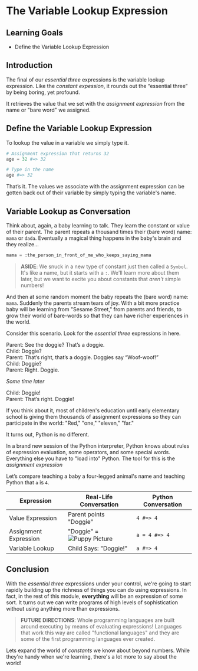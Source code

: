 # The Variable Lookup Expression

## Learning Goals

* Define the Variable Lookup Expression

## Introduction

The final of our _essential three_ expressions is the variable lookup
expression. Like the _constant expession_, it rounds out the “essential three”
by being boring, yet profound.

It retrieves the value that we set with the _assignment expression_ from the
name or "bare word" we assigned.

## Define the Variable Lookup Expression

To lookup the value in a variable we simply type it.

```Python
# Assignment expression that returns 32
age = 32 #=> 32

# Type in the name
age #=> 32
```

That’s it. The values we associate with the assignment expression can be gotten
back out of their variable by simply typing the variable's name.

## Variable Lookup as Conversation

Think about, again, a baby learning to talk. They learn the constant or value
of their parent. The parent repeats a thousand times
their (bare word) name: `mama` or `dada`. Eventually a magical thing happens in
the baby's brain and they realize...

```Python
mama = :the_person_in_front_of_me_who_keeps_saying_mama
```

> **ASIDE**: We snuck in a new type of constant just then called a `Symbol`.
> It's like a name, but it starts with a `:`.  We'll learn more about them
> later, but we want to excite you about constants that _aren't_ simple
> numbers!


And then at some random moment the baby repeats the (bare word) name: `mama`.
Suddenly the parents stream tears of joy. With a bit more practice baby will be
learning from "Sesame Street," from parents and friends, to grow their world of
bare-words so that they can have richer experiences in the world.

Consider this scenario. Look for the _essential three_ expressions in here.

<!-- Don't trim trailing whitespace, used to force newline -->

Parent: See the doggie? That’s a doggie.  
Child: Doggie?  
Parent: That’s right, that’s a doggie. Doggies say “Woof-woof!”  
Child: Doggie?  
Parent: Right. Doggie.  

_Some time later_

Child: Doggie!  
Parent: That’s right. Doggie!  

If you think about it, most of children's education until early elementary
school is giving them thousands of assignment expressions so they can
participate in the world: "Red," "one," "eleven," "far."

It turns out, Python is no different.

In a brand new session of the Python interpreter, Python knows about rules of expression evaluation,
some operators, and some special words. Everything else you have to "load into"
Python. The tool for this is the _assignment expression_

Let’s compare teaching a baby a four-legged animal's name and teaching Python
that `a` is `4`.

|Expression|Real-Life Conversation|Python Conversation|
|----------|----------------------|-----------------|
|Value Expression|Parent points "Doggie"|`4 #=> 4`|
|Assignment Expression|"Doggie" = ![Puppy Picture](https://curriculum-content.s3.amazonaws.com/programming-univbasics/the-variable-lookup-expression/small_puppy.JPG)|`a = 4 #=> 4`|
|Variable Lookup|Child Says: "Doggie!"|`a #=> 4`|

## Conclusion

With the _essential three_ expressions under your control, we're going to start
rapidly building up the richness of things you can do using expressions. In
fact, in the rest of this module, **everything** will be an expression of some
sort. It turns out we can write programs of high levels of sophistication
without using anything more than expressions.

> **FUTURE DIRECTIONS**: Whole programming languages are built around executing
> by means of evaluating expressions! Languages that work this way are called
> "functional languages" and they are some of the first programming languages
> ever created.

Lets expand the world of _constants_ we know about beyond numbers. While
they're handy when we're learning, there's a lot more to say about the world!
